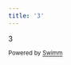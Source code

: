 ```yaml
---
title: '3'
---
```

3

<SwmMeta version="3.0.0" repo-id="U0sVB7lC9at5XPOW1TBW" repo-name="question-time"><sup>Powered by [Swimm](http://localhost:5000/)</sup></SwmMeta>
